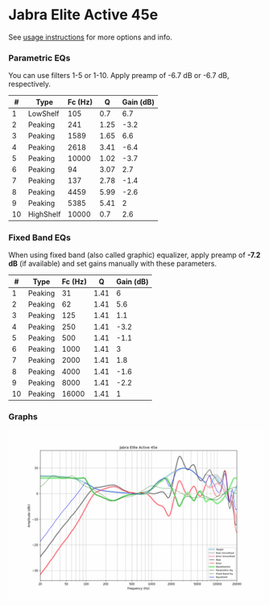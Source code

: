 # Jabra Elite Active 45e
See [usage instructions](https://github.com/jaakkopasanen/AutoEq#usage) for more options and info.

### Parametric EQs
You can use filters 1-5 or 1-10. Apply preamp of -6.7 dB or -6.7 dB, respectively.

|   # | Type      |   Fc (Hz) |    Q |   Gain (dB) |
|-----|-----------|-----------|------|-------------|
|   1 | LowShelf  |       105 | 0.7  |         6.7 |
|   2 | Peaking   |       241 | 1.25 |        -3.2 |
|   3 | Peaking   |      1589 | 1.65 |         6.6 |
|   4 | Peaking   |      2618 | 3.41 |        -6.4 |
|   5 | Peaking   |     10000 | 1.02 |        -3.7 |
|   6 | Peaking   |        94 | 3.07 |         2.7 |
|   7 | Peaking   |       137 | 2.78 |        -1.4 |
|   8 | Peaking   |      4459 | 5.99 |        -2.6 |
|   9 | Peaking   |      5385 | 5.41 |         2   |
|  10 | HighShelf |     10000 | 0.7  |         2.6 |

### Fixed Band EQs
When using fixed band (also called graphic) equalizer, apply preamp of **-7.2 dB** (if available) and set gains manually with these parameters.

|   # | Type    |   Fc (Hz) |    Q |   Gain (dB) |
|-----|---------|-----------|------|-------------|
|   1 | Peaking |        31 | 1.41 |         6   |
|   2 | Peaking |        62 | 1.41 |         5.6 |
|   3 | Peaking |       125 | 1.41 |         1.1 |
|   4 | Peaking |       250 | 1.41 |        -3.2 |
|   5 | Peaking |       500 | 1.41 |        -1.1 |
|   6 | Peaking |      1000 | 1.41 |         3   |
|   7 | Peaking |      2000 | 1.41 |         1.8 |
|   8 | Peaking |      4000 | 1.41 |        -1.6 |
|   9 | Peaking |      8000 | 1.41 |        -2.2 |
|  10 | Peaking |     16000 | 1.41 |         1   |

### Graphs
![](./Jabra%20Elite%20Active%2045e.png)
